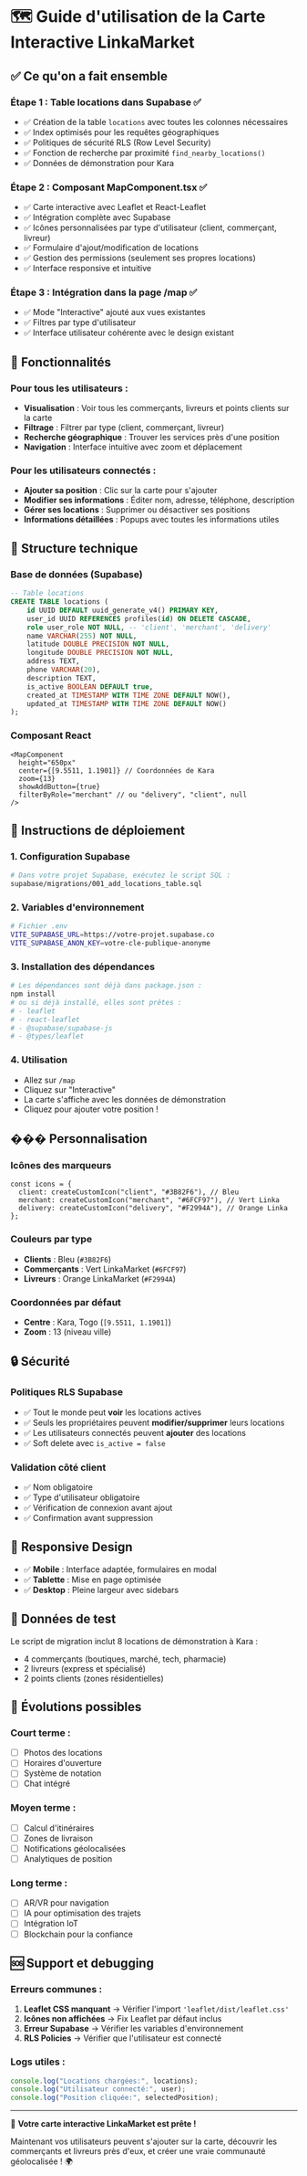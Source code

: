 # 🗺️ Guide d'utilisation de la Carte Interactive LinkaMarket

## ✅ Ce qu'on a fait ensemble

### Étape 1 : Table locations dans Supabase ✅

- ✅ Création de la table `locations` avec toutes les colonnes nécessaires
- ✅ Index optimisés pour les requêtes géographiques
- ✅ Politiques de sécurité RLS (Row Level Security)
- ✅ Fonction de recherche par proximité `find_nearby_locations()`
- ✅ Données de démonstration pour Kara

### Étape 2 : Composant MapComponent.tsx ✅

- ✅ Carte interactive avec Leaflet et React-Leaflet
- ✅ Intégration complète avec Supabase
- ✅ Icônes personnalisées par type d'utilisateur (client, commerçant, livreur)
- ✅ Formulaire d'ajout/modification de locations
- ✅ Gestion des permissions (seulement ses propres locations)
- ✅ Interface responsive et intuitive

### Étape 3 : Intégration dans la page /map ✅

- ✅ Mode "Interactive" ajouté aux vues existantes
- ✅ Filtres par type d'utilisateur
- ✅ Interface utilisateur cohérente avec le design existant

## 🎯 Fonctionnalités

### Pour tous les utilisateurs :

- **Visualisation** : Voir tous les commerçants, livreurs et points clients sur la carte
- **Filtrage** : Filtrer par type (client, commerçant, livreur)
- **Recherche géographique** : Trouver les services près d'une position
- **Navigation** : Interface intuitive avec zoom et déplacement

### Pour les utilisateurs connectés :

- **Ajouter sa position** : Clic sur la carte pour s'ajouter
- **Modifier ses informations** : Éditer nom, adresse, téléphone, description
- **Gérer ses locations** : Supprimer ou désactiver ses positions
- **Informations détaillées** : Popups avec toutes les informations utiles

## 🔧 Structure technique

### Base de données (Supabase)

```sql
-- Table locations
CREATE TABLE locations (
    id UUID DEFAULT uuid_generate_v4() PRIMARY KEY,
    user_id UUID REFERENCES profiles(id) ON DELETE CASCADE,
    role user_role NOT NULL, -- 'client', 'merchant', 'delivery'
    name VARCHAR(255) NOT NULL,
    latitude DOUBLE PRECISION NOT NULL,
    longitude DOUBLE PRECISION NOT NULL,
    address TEXT,
    phone VARCHAR(20),
    description TEXT,
    is_active BOOLEAN DEFAULT true,
    created_at TIMESTAMP WITH TIME ZONE DEFAULT NOW(),
    updated_at TIMESTAMP WITH TIME ZONE DEFAULT NOW()
);
```

### Composant React

```tsx
<MapComponent
  height="650px"
  center={[9.5511, 1.1901]} // Coordonnées de Kara
  zoom={13}
  showAddButton={true}
  filterByRole="merchant" // ou "delivery", "client", null
/>
```

## 🚀 Instructions de déploiement

### 1. Configuration Supabase

```bash
# Dans votre projet Supabase, exécutez le script SQL :
supabase/migrations/001_add_locations_table.sql
```

### 2. Variables d'environnement

```bash
# Fichier .env
VITE_SUPABASE_URL=https://votre-projet.supabase.co
VITE_SUPABASE_ANON_KEY=votre-cle-publique-anonyme
```

### 3. Installation des dépendances

```bash
# Les dépendances sont déjà dans package.json :
npm install
# ou si déjà installé, elles sont prêtes :
# - leaflet
# - react-leaflet
# - @supabase/supabase-js
# - @types/leaflet
```

### 4. Utilisation

- Allez sur `/map`
- Cliquez sur "Interactive"
- La carte s'affiche avec les données de démonstration
- Cliquez pour ajouter votre position !

## ��� Personnalisation

### Icônes des marqueurs

```tsx
const icons = {
  client: createCustomIcon("client", "#3B82F6"), // Bleu
  merchant: createCustomIcon("merchant", "#6FCF97"), // Vert Linka
  delivery: createCustomIcon("delivery", "#F2994A"), // Orange Linka
};
```

### Couleurs par type

- **Clients** : Bleu (`#3B82F6`)
- **Commerçants** : Vert LinkaMarket (`#6FCF97`)
- **Livreurs** : Orange LinkaMarket (`#F2994A`)

### Coordonnées par défaut

- **Centre** : Kara, Togo (`[9.5511, 1.1901]`)
- **Zoom** : 13 (niveau ville)

## 🔒 Sécurité

### Politiques RLS Supabase

- ✅ Tout le monde peut **voir** les locations actives
- ✅ Seuls les propriétaires peuvent **modifier/supprimer** leurs locations
- ✅ Les utilisateurs connectés peuvent **ajouter** des locations
- ✅ Soft delete avec `is_active = false`

### Validation côté client

- ✅ Nom obligatoire
- ✅ Type d'utilisateur obligatoire
- ✅ Vérification de connexion avant ajout
- ✅ Confirmation avant suppression

## 📱 Responsive Design

- ✅ **Mobile** : Interface adaptée, formulaires en modal
- ✅ **Tablette** : Mise en page optimisée
- ✅ **Desktop** : Pleine largeur avec sidebars

## 🧪 Données de test

Le script de migration inclut 8 locations de démonstration à Kara :

- 4 commerçants (boutiques, marché, tech, pharmacie)
- 2 livreurs (express et spécialisé)
- 2 points clients (zones résidentielles)

## 🔮 Évolutions possibles

### Court terme :

- [ ] Photos des locations
- [ ] Horaires d'ouverture
- [ ] Système de notation
- [ ] Chat intégré

### Moyen terme :

- [ ] Calcul d'itinéraires
- [ ] Zones de livraison
- [ ] Notifications géolocalisées
- [ ] Analytiques de position

### Long terme :

- [ ] AR/VR pour navigation
- [ ] IA pour optimisation des trajets
- [ ] Intégration IoT
- [ ] Blockchain pour la confiance

## 🆘 Support et debugging

### Erreurs communes :

1. **Leaflet CSS manquant** → Vérifier l'import `'leaflet/dist/leaflet.css'`
2. **Icônes non affichées** → Fix Leaflet par défaut inclus
3. **Erreur Supabase** → Vérifier les variables d'environnement
4. **RLS Policies** → Vérifier que l'utilisateur est connecté

### Logs utiles :

```javascript
console.log("Locations chargées:", locations);
console.log("Utilisateur connecté:", user);
console.log("Position cliquée:", selectedPosition);
```

---

🎉 **Votre carte interactive LinkaMarket est prête !**

Maintenant vos utilisateurs peuvent s'ajouter sur la carte, découvrir les commerçants et livreurs près d'eux, et créer une vraie communauté géolocalisée ! 🌍
